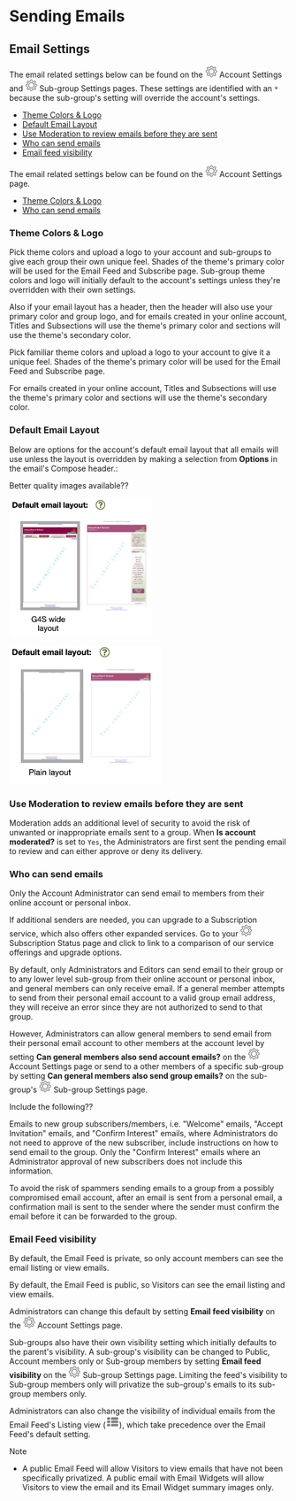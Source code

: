 # Sending Emails

<span id="gv-3send-4sendsetting"></span>
## Email Settings

<span class="sub g4s">

The email related settings below can be found on the <img src="/docimages/transparent-gear-icon.png" height="22"> Account Settings and <img src="/docimages/transparent-gear-icon.png" height="22"> 
Sub-group Settings pages.  These settings are identified with an `*` because the sub-group's setting will override the account's settings.
     
* [Theme Colors & Logo](/3-send/4-sendSettings.md?[LINK-QARGS-DOC]#gv-2members-4sendsettings-theme-colors)
* [Default Email Layout](/3-send/4-sendSettings.md?[LINK-QARGS-DOC]#gv-2members-4sendsettings-default-email-layout)
* [Use Moderation to review emails before they are sent](/3-send/4-sendSettings.md?[LINK-QARGS-DOC]#gv-2members-4sendsettings-use-moderation)
* [Who can send emails](/3-send/4-sendSettings.md?[LINK-QARGS-DOC]#gv-2members-4sendsettings-who-can)     
* [Email feed visibility](/3-send/4-sendSettings.md?[LINK-QARGS-DOC]#gv-2members-4sendsettings-email-feed-visibility)

</span> <!-- sub g4s -->

<span class="free">

The email related settings below can be found on the <img src="/docimages/transparent-gear-icon.png" height="22"> Account Settings page.

* [Theme Colors & Logo](/3-send/4-sendSettings.md?[LINK-QARGS-DOC]#gv-2members-4sendsettings-theme-colors)
* [Who can send emails](/3-send/4-sendSettings.md?[LINK-QARGS-DOC]#gv-2members-4sendsettings-who-can)     

</span> <!-- free -->

<span id="gv-2members-4sendsettings-theme-colors"></span>
### Theme Colors & Logo
     
<span class="sub g4s">
     
Pick theme colors and upload a logo to your account and sub-groups to
give each group their own unique feel.
Shades of the theme's primary color will be used for the Email Feed and Subscribe page.
Sub-group theme colors and logo will initially default to the account's settings unless they're overridden with their own settings.

Also if your email layout has a header, then the header
will also use your primary color and group logo, and for emails created in your online account, Titles and Subsections
will use the theme's primary color and sections will use the theme's secondary color.

</span> <!-- sub g4s -->

<span class="free">
     
Pick familiar theme colors and upload a logo to your account to give it a unique feel.
Shades of the theme's primary color will be used for the Email Feed and Subscribe page.  

For emails created in your online account, Titles and Subsections
will use the theme's primary color and sections will use the theme's secondary color.

</span> <!-- free -->

<span class="sub g4s">

<span id="gv-2members-4sendsettings-default-email-layout"></span>
### Default Email Layout

Below are options for the account's default email layout that all emails will use unless the layout is overridden by making a selection
from **Options** in the email's Compose header.:

</span> <!-- sub g4s -->

<span class="todo">

Better quality images available??
     
</span> <!-- todo -->

<span class="g4s">
     
<img src="/docimages/TEMP-G4S-layout-options.png" height="250">

</span> <!-- g4s -->

<span class="sub">
     
<img src="/docimages/TEMP-Sub-layout-options.png" height="250">     
     
</span> <!-- sub -->

<span class="sub g4s">

<span id="gv-2members-4sendsettings-use-moderation"></span>
### Use Moderation to review emails before they are sent

Moderation adds an additional level of security to avoid the risk
of unwanted or inappropriate emails sent to a group.
When **Is account moderated?** is set to `Yes`, the Administrators
are first sent the pending email to review and can either approve or deny
its delivery.

</span> <!-- sub g4s -->

<span id="gv-2members-4sendsettings-who-can"></span>
### Who can send emails

<span class="free">

Only the Account Administrator can send email to members from their online account or personal inbox.

If additional senders are needed, you can upgrade to a Subscription service, which also offers other expanded services.
Go to your <img src="/docimages/transparent-gear-icon.png" height="22"> Subscription Status page and click 
to link to a comparison of our service offerings and upgrade options.

</span> <!-- free -->

<span class="sub g4s">

By default, only Administrators and Editors can send email to their
group or to any lower level sub-group from their online
account or personal inbox, and general members can only receive email.
If a general member attempts to send from their personal email account
to a valid group email address, they will receive an error since they
are not authorized to send to that group.

However, Administrators can allow general members to send
email from their personal email account to other members at the account level by setting **Can general members
also send account emails?** on the <img src="/docimages/transparent-gear-icon.png" height="22"> Account Settings page or send 
to a other members of a specific sub-group by setting **Can general members
also send group emails?** on the sub-group's <img src="/docimages/transparent-gear-icon.png" height="22"> Sub-group Settings page.

</span> <!-- sub g4s -->

<span class="todo">

Include the following??
     
Emails to new group subscribers/members, i.e. "Welcome" emails, "Accept
Invitation" emails, and "Confirm Interest" emails, where Administrators
do not need to approve of the new subscriber, include instructions on
how to send email to the group.
Only the "Confirm Interest" emails where an Administrator approval of
new subscribers does not include this information.  
     
To avoid the risk of spammers sending emails to a group from a possibly
compromised email account, after an email is sent from a personal
email, a confirmation mail is sent to the sender where the sender must
confirm the email before it can be forwarded to the group.

</span>

<span class="sub g4s">
     
<span id="gv-2members-4sendsettings-email-feed-visibility"></span>
### Email Feed visibility

<span class="g4s">
     
By default, the Email Feed is private, so only account members can see the email listing or view emails.    

</span> <!-- g4s -->

<span class="sub ">

By default, the Email Feed is public, so Visitors can see the email listing and view emails.  

</span> <!-- sub -->

Administrators can change this default by setting **Email feed visibility** on the <img src="/docimages/transparent-gear-icon.png" height="22"> Account 
Settings page.  

Sub-groups also have their own visibility setting which initially defaults to the parent's visibility.  A sub-group's visibility can be changed to Public, 
Account members only or Sub-group members by setting **Email feed visibility** on the <img src="/docimages/transparent-gear-icon.png" height="22"> Sub-group 
Settings page.  Limiting the feed's visibility to Sub-group members only will privatize the sub-group's emails to its sub-group members only.

Administrators can also change the visibility of individual emails from the Email Feed's Listing view (<img src="/docimages/listing-view-icon.png" height="22">), which take precedence over the Email Feed's default setting.

Note

* A public Email Feed will allow Visitors to view emails that have not been specifically privatized.  A public email with Email Widgets will allow Visitors to view the email and its Email Widget summary images only.

</span> <!-- sub g4s -->
